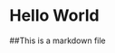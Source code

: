 Hello World
========================================================
##This is a markdown file








